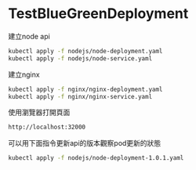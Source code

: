 # TestBlueGreenDeployment

建立node api
```sh
kubectl apply -f nodejs/node-deployment.yaml
kubectl apply -f nodejs/node-service.yaml
```

建立nginx
```sh
kubectl apply -f nginx/nginx-deployment.yaml
kubectl apply -f nginx/nginx-service.yaml
```

使用瀏覽器打開頁面
```sh
http://localhost:32000
```

可以用下面指令更新api的版本觀察pod更新的狀態
```sh
kubectl apply -f nodejs/node-deployment-1.0.1.yaml
```
